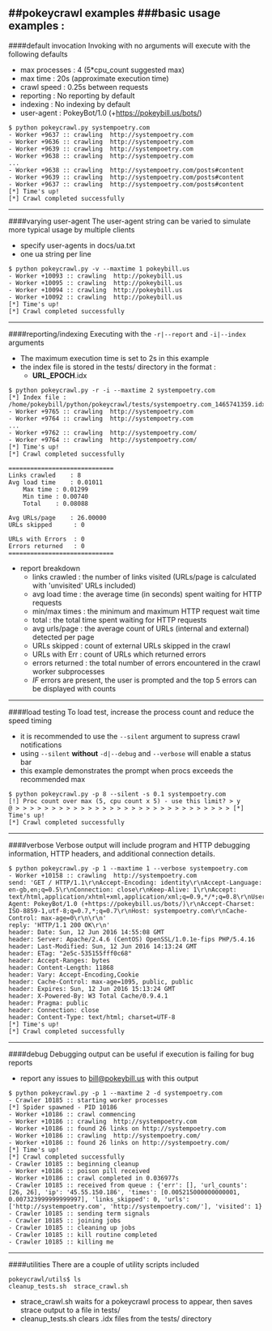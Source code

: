 ##pokeycrawl examples
###basic usage examples :
---
####default invocation
Invoking with no arguments will execute with the following defaults
  - max processes   : 4 (5*cpu_count suggested max)
  - max time        : 20s (approximate execution time)
  - crawl speed     : 0.25s between requests
  - reporting       : No reporting by default
  - indexing        : No indexing by default
  - user-agent      : PokeyBot/1.0 (+https://pokeybill.us/bots/)
```
$ python pokeycrawl.py systempoetry.com
- Worker +9637 :: crawling  http://systempoetry.com
- Worker +9636 :: crawling  http://systempoetry.com
- Worker +9639 :: crawling  http://systempoetry.com
- Worker +9638 :: crawling  http://systempoetry.com
...
- Worker +9638 :: crawling  http://systempoetry.com/posts#content
- Worker +9639 :: crawling  http://systempoetry.com/posts#content
- Worker +9637 :: crawling  http://systempoetry.com/posts#content
[*] Time's up!
[*] Crawl completed successfully
```
---
####varying user-agent
The user-agent string can be varied to simulate more typical usage by multiple clients
  - specify user-agents in docs/ua.txt
  - one ua string per line
```
$ python pokeycrawl.py -v --maxtime 1 pokeybill.us
- Worker +10093 :: crawling  http://pokeybill.us
- Worker +10095 :: crawling  http://pokeybill.us
- Worker +10094 :: crawling  http://pokeybill.us
- Worker +10092 :: crawling  http://pokeybill.us
[*] Time's up!
[*] Crawl completed successfully
```
---
####reporting/indexing
Executing with the `-r|--report` and `-i|--index` arguments
  - The maximum execution time is set to 2s in this example
  - the index file is stored in the tests/ directory in the format :
    - **URL_EPOCH**.idx
```
$ python pokeycrawl.py -r -i --maxtime 2 systempoetry.com
[*] Index file : /home/pokeybill/python/pokeycrawl/tests/systempoetry.com_1465741359.idx
- Worker +9765 :: crawling  http://systempoetry.com
- Worker +9764 :: crawling  http://systempoetry.com
...
- Worker +9762 :: crawling  http://systempoetry.com/
- Worker +9764 :: crawling  http://systempoetry.com/
[*] Time's up!
[*] Crawl completed successfully

=============================
Links crawled    : 8
Avg load time    : 0.01011
	Max time : 0.01299
	Min time : 0.00740
	Total    : 0.08088

Avg URLs/page    : 26.00000
URLs skipped      : 0

URLs with Errors  : 0
Errors returned   : 0
=============================
```
  - report breakdown
    - links crawled : the number of links visited (URLs/page is calculated with 'unvisited' URLs included)
    - avg load time : the average time (in seconds) spent waiting for HTTP requests
    - min/max times : the minimum and maximum HTTP request wait time
    - total         : the total time spent waiting for HTTP requests
    - avg urls/page : the average count of URLs (internal and external) detected per page
    - URLs skipped  : count of external URLs skipped in the crawl
    - URLs with Err : count of URLs which returned errors
    - errors returned : the total number of errors encountered in the crawl worker subprocesses
    - *IF* errors are present, the user is prompted and the top 5 errors can be displayed with counts
    
---
####load testing
To load test, increase the process count and reduce the speed timing
  - it is recommended to use the `--silent` argument to supress crawl notifications
  - using `--silent` **without** `-d|--debug` and `--verbose` will enable a status bar
  - this example demonstrates the prompt when procs exceeds the recommended max
```
$ python pokeycrawl.py -p 8 --silent -s 0.1 systempoetry.com
[!] Proc count over max (5, cpu count x 5) - use this limit? > y
@ > > > > > > > > > > > > > > > > > > > > > > > > > > > > > > [*] Time's up!
[*] Crawl completed successfully
```
---
####verbose
Verbose output will include program and HTTP debugging information, HTTP headers, and additional connection details.
```
$ python pokeycrawl.py -p 1 --maxtime 1 --verbose systempoetry.com
- Worker +10158 :: crawling  http://systempoetry.com
send: 'GET / HTTP/1.1\r\nAccept-Encoding: identity\r\nAccept-Language: en-gb,en;q=0.5\r\nConnection: close\r\nKeep-Alive: 1\r\nAccept: text/html,application/xhtml+xml,application/xml;q=0.9,*/*;q=0.8\r\nUser-Agent: PokeyBot/1.0 (+https://pokeybill.us/bots/)\r\nAccept-Charset: ISO-8859-1,utf-8;q=0.7,*;q=0.7\r\nHost: systempoetry.com\r\nCache-Control: max-age=0\r\n\r\n'
reply: 'HTTP/1.1 200 OK\r\n'
header: Date: Sun, 12 Jun 2016 14:55:08 GMT
header: Server: Apache/2.4.6 (CentOS) OpenSSL/1.0.1e-fips PHP/5.4.16
header: Last-Modified: Sun, 12 Jun 2016 14:13:24 GMT
header: ETag: "2e5c-535155fff0c68"
header: Accept-Ranges: bytes
header: Content-Length: 11868
header: Vary: Accept-Encoding,Cookie
header: Cache-Control: max-age=1095, public, public
header: Expires: Sun, 12 Jun 2016 15:13:24 GMT
header: X-Powered-By: W3 Total Cache/0.9.4.1
header: Pragma: public
header: Connection: close
header: Content-Type: text/html; charset=UTF-8
[*] Time's up!
[*] Crawl completed successfully
```
---
####debug
Debugging output can be useful if execution is failing for bug reports
  - report any issues to bill@pokeybill.us with this output
```
$ python pokeycrawl.py -p 1 --maxtime 2 -d systempoetry.com
- Crawler 10185 :: starting worker processes
[*] Spider spawned - PID 10186
- Worker +10186 :: crawl commencing
- Worker +10186 :: crawling  http://systempoetry.com
- Worker +10186 :: found 26 links on http://systempoetry.com
- Worker +10186 :: crawling  http://systempoetry.com/
- Worker +10186 :: found 26 links on http://systempoetry.com/
[*] Time's up!
[*] Crawl completed successfully
- Crawler 10185 :: beginning cleanup
- Worker +10186 :: poison pill received
- Worker +10186 :: crawl completed in 0.036977s
- Crawler 10185 :: received from queue : {'err': [], 'url_counts': [26, 26], 'ip': '45.55.150.186', 'times': [0.005215000000000001, 0.007323999999999997], 'links_skipped': 0, 'urls': ['http://systempoetry.com', 'http://systempoetry.com/'], 'visited': 1}
- Crawler 10185 :: sending term signals
- Crawler 10185 :: joining jobs
- Crawler 10185 :: cleaning up jobs
- Crawler 10185 :: kill routine completed
- Crawler 10185 :: killing me
```
---
####utilities
There are a couple of utility scripts included
```
pokeycrawl/utils$ ls
cleanup_tests.sh  strace_crawl.sh
```
  - strace_crawl.sh waits for a pokeycrawl process to appear, then saves strace output to a file in tests/
  - cleanup_tests.sh clears .idx files from the tests/ directory
